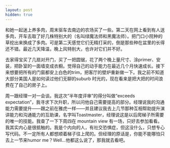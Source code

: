 ```yaml
---
layout: post
hidden: true
---
```


和她一起迷上养多肉，周末驱车去南边的农场买了一些。第二天在网上看到有人送多肉，开车去取了好几株特别大的（名叫绿魔法师和黑魔法师）。把门口小院种的草挖出来换成了多肉。可是第二天感觉它们无精打采的，倒是那些种在盆里的长得还不错。最近几天降温，晚上风特别大，也许对它们并不好。

去家得宝买了几扇对开门，买了一把圆锯，花了两个晚上量尺寸、涂primer、安装，把卧室的一面墙变成衣橱。觉得自己的动手能力在最近几个月快速成长。接下来想要把所有的门窗都安上白色的trim，把客厅的壁炉重新做一下。我之前不知道大部分美国人是如何读过他们无聊的suburb 时光的，现在看来是把大把的时间浪费在了自己的房子上。

周一跟经理一对一会谈。我这次“半年度评审”的得分叫做“exceeds expectation”，我寻求下次升职，所以问他自己需要提高的部分。经理说我的沟通能力需要提升——跟之前在雅虎一样——并且建议我去上几节那种互相帮助提升演讲能力和沟通能力的互助课，名字叫Toastmaster，经理说这是以后爬梯子所需要的唯一的技能。我查了一下下周四在 mountain view 有一场，只好去参加看看。我其实内心是很抵触的。我是个内向的人，有社交恐惧症，但这没什么，只想专心写代码。不一定所有人都想顺着梯子往上爬的。但经理的原话是，你能不能哪怕只去上一节来humor me？Well...他都这么说了，那我就去看吧。